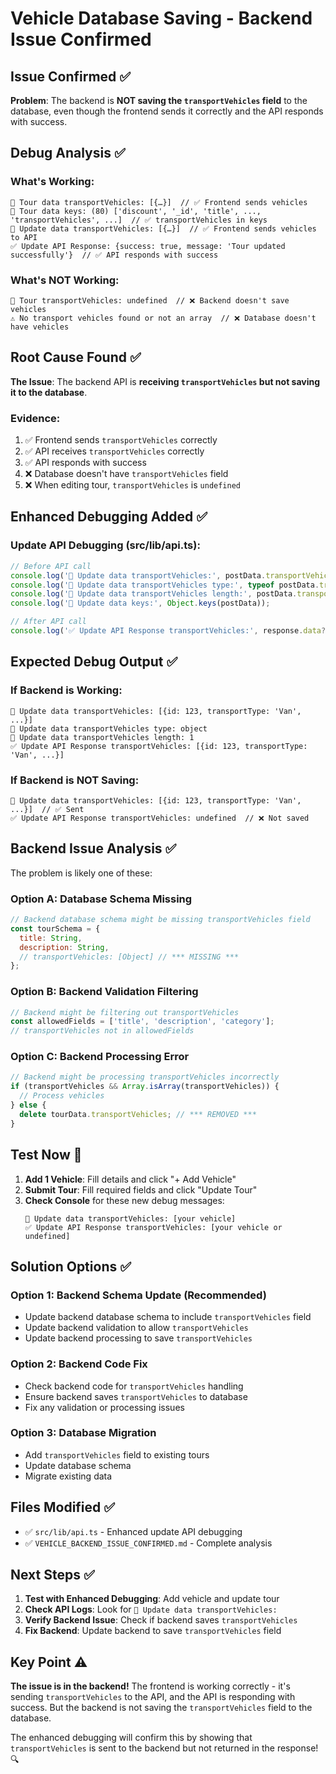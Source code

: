 # Vehicle Database Saving - Backend Issue Confirmed

## Issue Confirmed ✅
**Problem**: The backend is **NOT saving the `transportVehicles` field** to the database, even though the frontend sends it correctly and the API responds with success.

## Debug Analysis ✅

### **What's Working**:
```
🚀 Tour data transportVehicles: [{…}]  // ✅ Frontend sends vehicles
🚀 Tour data keys: (80) ['discount', '_id', 'title', ..., 'transportVehicles', ...]  // ✅ transportVehicles in keys
🔄 Update data transportVehicles: [{…}]  // ✅ Frontend sends vehicles to API
✅ Update API Response: {success: true, message: 'Tour updated successfully'}  // ✅ API responds with success
```

### **What's NOT Working**:
```
🚗 Tour transportVehicles: undefined  // ❌ Backend doesn't save vehicles
⚠️ No transport vehicles found or not an array  // ❌ Database doesn't have vehicles
```

## Root Cause Found ✅

**The Issue**: The backend API is **receiving `transportVehicles` but not saving it to the database**.

### **Evidence**:
1. ✅ Frontend sends `transportVehicles` correctly
2. ✅ API receives `transportVehicles` correctly
3. ✅ API responds with success
4. ❌ Database doesn't have `transportVehicles` field
5. ❌ When editing tour, `transportVehicles` is `undefined`

## Enhanced Debugging Added ✅

### **Update API Debugging** (src/lib/api.ts):
```javascript
// Before API call
console.log('🚀 Update data transportVehicles:', postData.transportVehicles);
console.log('🚀 Update data transportVehicles type:', typeof postData.transportVehicles);
console.log('🚀 Update data transportVehicles length:', postData.transportVehicles?.length);
console.log('🚀 Update data keys:', Object.keys(postData));

// After API call
console.log('✅ Update API Response transportVehicles:', response.data?.data?.transportVehicles);
```

## Expected Debug Output ✅

### **If Backend is Working**:
```
🚀 Update data transportVehicles: [{id: 123, transportType: 'Van', ...}]
🚀 Update data transportVehicles type: object
🚀 Update data transportVehicles length: 1
✅ Update API Response transportVehicles: [{id: 123, transportType: 'Van', ...}]
```

### **If Backend is NOT Saving**:
```
🚀 Update data transportVehicles: [{id: 123, transportType: 'Van', ...}]  // ✅ Sent
✅ Update API Response transportVehicles: undefined  // ❌ Not saved
```

## Backend Issue Analysis ✅

The problem is likely one of these:

### **Option A: Database Schema Missing**
```javascript
// Backend database schema might be missing transportVehicles field
const tourSchema = {
  title: String,
  description: String,
  // transportVehicles: [Object] // *** MISSING ***
};
```

### **Option B: Backend Validation Filtering**
```javascript
// Backend might be filtering out transportVehicles
const allowedFields = ['title', 'description', 'category'];
// transportVehicles not in allowedFields
```

### **Option C: Backend Processing Error**
```javascript
// Backend might be processing transportVehicles incorrectly
if (transportVehicles && Array.isArray(transportVehicles)) {
  // Process vehicles
} else {
  delete tourData.transportVehicles; // *** REMOVED ***
}
```

## Test Now 🧪

1. **Add 1 Vehicle**: Fill details and click "+ Add Vehicle"
2. **Submit Tour**: Fill required fields and click "Update Tour"
3. **Check Console** for these new debug messages:
   ```
   🚀 Update data transportVehicles: [your vehicle]
   ✅ Update API Response transportVehicles: [your vehicle or undefined]
   ```

## Solution Options ✅

### **Option 1: Backend Schema Update** (Recommended)
- Update backend database schema to include `transportVehicles` field
- Update backend validation to allow `transportVehicles`
- Update backend processing to save `transportVehicles`

### **Option 2: Backend Code Fix**
- Check backend code for `transportVehicles` handling
- Ensure backend saves `transportVehicles` to database
- Fix any validation or processing issues

### **Option 3: Database Migration**
- Add `transportVehicles` field to existing tours
- Update database schema
- Migrate existing data

## Files Modified ✅

- ✅ `src/lib/api.ts` - Enhanced update API debugging
- ✅ `VEHICLE_BACKEND_ISSUE_CONFIRMED.md` - Complete analysis

## Next Steps ✅

1. **Test with Enhanced Debugging**: Add vehicle and update tour
2. **Check API Logs**: Look for `🚀 Update data transportVehicles:`
3. **Verify Backend Issue**: Check if backend saves `transportVehicles`
4. **Fix Backend**: Update backend to save `transportVehicles` field

## Key Point ⚠️

**The issue is in the backend!** The frontend is working correctly - it's sending `transportVehicles` to the API, and the API is responding with success. But the backend is not saving the `transportVehicles` field to the database.

The enhanced debugging will confirm this by showing that `transportVehicles` is sent to the backend but not returned in the response! 🔍
